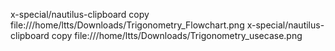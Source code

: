 
x-special/nautilus-clipboard
copy
file:///home/ltts/Downloads/Trigonometry_Flowchart.png
x-special/nautilus-clipboard
copy
file:///home/ltts/Downloads/Trigonometry_usecase.png
